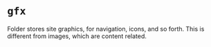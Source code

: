 # `gfx`

Folder stores site graphics, for navigation, icons, and so forth.
This is different from images, which are content related.